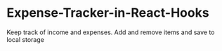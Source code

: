 # Expense-Tracker-in-React-Hooks
Keep track of income and expenses. Add and remove items and save to local storage